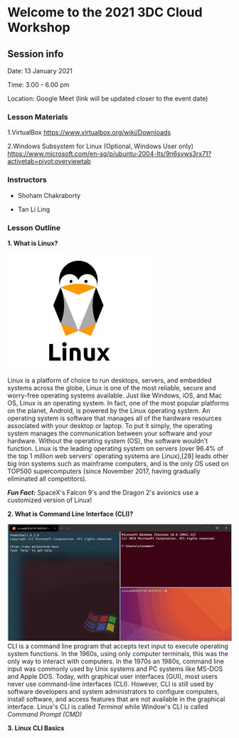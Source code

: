 # Welcome to the 2021 3DC Cloud Workshop

## Session info

Date: 13 January 2021

Time: 3.00 - 6.00 pm

Location: Google Meet (link will be updated closer to the event date)

### **Lesson Materials**
1.VirtualBox
https://www.virtualbox.org/wiki/Downloads

2.Windows Subsystem for Linux (Optional, Windows User only) 
https://www.microsoft.com/en-sg/p/ubuntu-2004-lts/9n6svws3rx71?activetab=pivot:overviewtab

### **Instructors** 

- Shoham Chakraborty

- Tan Li Ling

### Lesson Outline
**1. What is Linux?**

![What is Linux?](https://github.com/3DCdsc/Cloud_2021/blob/master/linux%20logo.png)

Linux is a platform of choice to run desktops, servers, and embedded systems across the globe, Linux is one of the most reliable, secure and worry-free operating systems available. Just like Windows, iOS, and Mac OS, Linux is an operating system. In fact, one of the most popular platforms on the planet, Android, is powered by the Linux operating system. An operating system is software that manages all of the hardware resources associated with your desktop or laptop. To put it simply, the operating system manages the communication between your software and your hardware. Without the operating system (OS), the software wouldn't function. Linux is the leading operating system on servers (over 96.4% of the top 1 million web servers' operating systems are Linux),[28] leads other big iron systems such as mainframe computers, and is the only OS used on TOP500 supercomputers (since November 2017, having gradually eliminated all competitors).

***Fun Fact:***
SpaceX's Falcon 9's and the Dragon 2's avionics use a customized version of Linux! 



**2. What is Command Line Interface (CLI)?**

![](https://github.com/3DCdsc/Cloud_2021/blob/master/terminal%20vs%20cmd.png)
CLI is a command line program that accepts text input to execute operating system functions.
In the 1960s, using only computer terminals, this was the only way to interact with computers.
In the 1970s an 1980s, command line input was commonly used by Unix systems and PC systems like MS-DOS and Apple DOS.
Today, with graphical user interfaces (GUI), most users never use command-line interfaces (CLI).
However, CLI is still used by software developers and system administrators to configure computers, install software, and access features that are not available in the graphical interface.
Linux's CLI is called _Terminal_ while Window's CLI is called _Command Prompt (CMD)_


**3. Linux CLI Basics**



